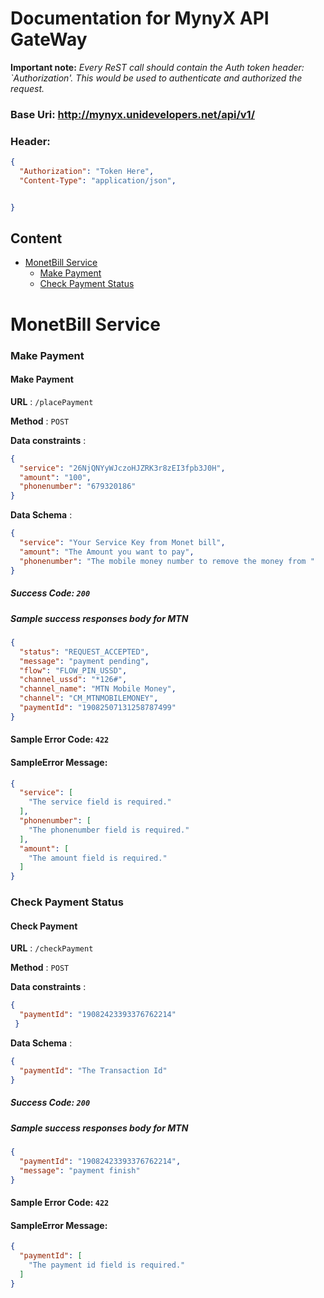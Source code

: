 # Documentation for MynyX API GateWay 

**Important note:** *Every ReST call should contain the Auth token header: `Authorization'.
This would be used to authenticate and authorized the request.*
### Base Uri: http://mynyx.unidevelopers.net/api/v1/
### Header:
```json
{
  "Authorization": "Token Here",
  "Content-Type": "application/json",


}
```
## Content
- [MonetBill Service](#monetbil)
    - [Make Payment](#placePayment)
    - [Check Payment Status](#checkPayment) 
    


# <a name="monetbil"></a>MonetBill Service

### Make Payment

#### <a name="monetbil"></a>Make Payment

**URL** : `/placePayment`

**Method** : `POST`

**Data constraints** : 
```json
{
  "service": "26NjQNYyWJczoHJZRK3r8zEI3fpb3J0H",
  "amount": "100",
  "phonenumber": "679320186"
}

```
**Data Schema** :
```json
{
  "service": "Your Service Key from Monet bill",  
  "amount": "The Amount you want to pay",
  "phonenumber": "The mobile money number to remove the money from "
}
```


##### Success Code: `200`
##### Sample success responses body for MTN


```json
{
  "status": "REQUEST_ACCEPTED",
  "message": "payment pending",
  "flow": "FLOW_PIN_USSD",
  "channel_ussd": "*126#",
  "channel_name": "MTN Mobile Money",
  "channel": "CM_MTNMOBILEMONEY",
  "paymentId": "19082507131258787499"
}
```

#### Sample Error Code: `422`
#### SampleError Message: 
```json
{
  "service": [
    "The service field is required."
  ],
  "phonenumber": [
    "The phonenumber field is required."
  ],
  "amount": [
    "The amount field is required."
  ]
}
```


### Check Payment Status

#### <a name="checkPayment"></a>Check Payment

**URL** : `/checkPayment`

**Method** : `POST`

**Data constraints** : 
```json
{
  "paymentId": "19082423393376762214"
 }

```
**Data Schema** :
```json
{
  "paymentId": "The Transaction Id"
}
```


##### Success Code: `200`
##### Sample success responses body for MTN


```json
{
  "paymentId": "19082423393376762214",
  "message": "payment finish"
}
```

#### Sample Error Code: `422`
#### SampleError Message: 
```json
{
  "paymentId": [
    "The payment id field is required."
  ]
}
```
